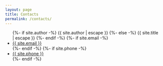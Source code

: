 ```yaml
---
layout: page
title: Contacts
permalink: /contacts/
---
```


<ul class="contact-list">
  {%- if site.author -%}
    {{ site.author | escape }}
  {%- else -%}
    {{ site.title | escape }}
  {%- endif -%}
  {%- if site.email -%}
    <li><a href="mailto:{{ site.email }}">{{ site.email }}</a></li>
  {%- endif -%}
  {%- if site.phone -%}
    <li><a href="tel:{{ site.phone }}">{{ site.phone }}</a></li>
  {%- endif -%}
</ul>